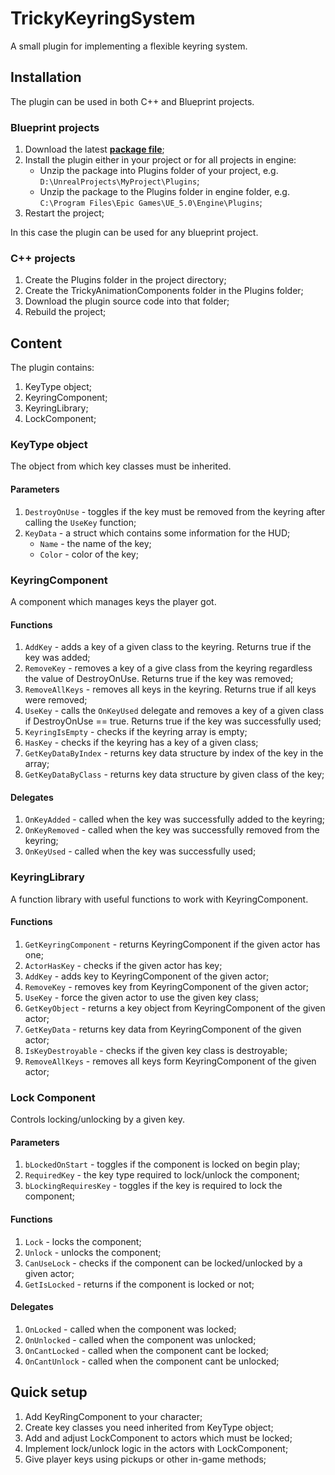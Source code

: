 # TrickyKeyringSystem

A small plugin for implementing a flexible keyring system.

## Installation

The plugin can be used in both C++ and Blueprint projects.

### Blueprint projects


1. Download the latest [**package file**](https://github.com/TrickyFatCat/TrickyKeyringSystem/releases/);
2. Install the plugin either in your project or for all projects in engine:
   * Unzip the package into Plugins folder of your project, e.g. `D:\UnrealProjects\MyProject\Plugins`;
   * Unzip the package to the Plugins folder in engine folder, e.g. `C:\Program Files\Epic Games\UE_5.0\Engine\Plugins`;
3. Restart the project;

In this case the plugin can be used for any blueprint project.

### C++ projects

1. Create the Plugins folder in the project directory;
2. Create the TrickyAnimationComponents folder in the Plugins folder;
3. Download the plugin source code into that folder;
4. Rebuild the project;

## Content

The plugin contains:

1. KeyType object;
2. KeyringComponent;
3. KeyringLibrary;
4. LockComponent;

### KeyType object

The object from which key classes must be inherited.

#### Parameters

1. `DestroyOnUse` - toggles if the key must be removed from the keyring after calling the `UseKey` function;
2. `KeyData` - a struct which contains some information for the HUD;
   * `Name` - the name of the key;
   * `Color` - color of the key;

### KeyringComponent

A component which manages keys the player got.

#### Functions

1. `AddKey` - adds a key of a given class to the keyring. Returns true if the key was added;
2. `RemoveKey` - removes a key of a give class from the keyring regardless the value of DestroyOnUse. Returns true if the key was removed;
3. `RemoveAllKeys` - removes all keys in the keyring. Returns true if all keys were removed;
4. `UseKey` - calls the `OnKeyUsed` delegate and removes a key of a given class if DestroyOnUse == true. Returns true if the key was successfully used;
5. `KeyringIsEmpty` - checks if the keyring array is empty;
6. `HasKey` - checks if the keyring has a key of a given class;
7. `GetKeyDataByIndex` - returns key data structure by index of the key in the array;
8. `GetKeyDataByClass` - returns key data structure by given class of the key;

#### Delegates

1. `OnKeyAdded` - called when the key was successfully added to the keyring;
2. `OnKeyRemoved` - called when the key was successfully removed from the keyring;
3. `OnKeyUsed` - called when the key was successfully used;

### KeyringLibrary

A function library with useful functions to work with KeyringComponent.

#### Functions

1. `GetKeyringComponent` - returns KeyringComponent if the given actor has one;
2. `ActorHasKey` - checks if the given actor has key;
3. `AddKey` - adds key to KeyringComponent of the given actor;
4. `RemoveKey` - removes key from KeyringComponent of the given actor;
5. `UseKey` - force the given actor to use the given key class;
6. `GetKeyObject` - returns a key object from KeyringComponent of the given actor;
7. `GetKeyData` - returns key data from KeyringComponent of the given actor;
8. `IsKeyDestroyable` - checks if the given key class is destroyable;
9. `RemoveAllKeys` - removes all keys form KeyringComponent of the given actor;

### Lock Component

Controls locking/unlocking by a given key.

#### Parameters

1. `bLockedOnStart` - toggles if the component is locked on begin play;
2. `RequiredKey` - the key type required to lock/unlock the component;
3. `bLockingRequiresKey` - toggles if the key is required to lock the component;

#### Functions

1. `Lock` - locks the component;
2. `Unlock` - unlocks the component;
3. `CanUseLock` - checks if the component can be locked/unlocked by a given actor;
4. `GetIsLocked` - returns if the component is locked or not;

#### Delegates

1. `OnLocked` - called when the component was locked;
2. `OnUnlocked` - called when the component was unlocked;
3. `OnCantLocked` - called when the component cant be locked;
4. `OnCantUnlock` - called when the component cant be unlocked;

## Quick setup

1. Add KeyRingComponent to your character;
2. Create key classes you need inherited from KeyType object;
3. Add and adjust LockComponent to actors which must be locked;
4. Implement lock/unlock logic in the actors with LockComponent;
5. Give player keys using pickups or other in-game methods;